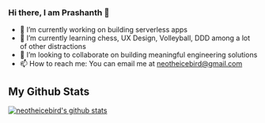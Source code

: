 ### Hi there, I am Prashanth 👋

- 🔭 I’m currently working on building serverless apps
- 🌱 I’m currently learning chess, UX Design, Volleyball, DDD among a lot of other distractions
- 👯 I’m looking to collaborate on building meaningful engineering solutions
- 📫 How to reach me: You can email me at neotheicebird@gmail.com

## My Github Stats

[![neotheicebird's github stats](https://github-readme-stats.vercel.app/api?username=neotheicebird&count_private=true&show_icons=true)](https://github.com/neotheicebird/github-readme-stats)

